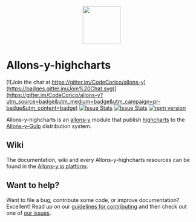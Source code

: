 <p align="center"><img src="http://codecorico.com/allons-y-logo.png" height="100" /></p>

# Allons-y-highcharts

[![Join the chat at https://gitter.im/CodeCorico/allons-y](https://badges.gitter.im/Join%20Chat.svg)](https://gitter.im/CodeCorico/allons-y?utm_source=badge&utm_medium=badge&utm_campaign=pr-badge&utm_content=badge)
[![Issue Stats](http://issuestats.com/github/codecorico/allons-y-highcharts/badge/issue)](http://issuestats.com/github/codecorico/allons-y)
[![Issue Stats](http://issuestats.com/github/codecorico/allons-y-highcharts/badge/pr)](http://issuestats.com/github/codecorico/allons-y)
[![npm version](https://badge.fury.io/js/allons-y-highcharts.svg)](https://badge.fury.io/js/allons-y-highcharts)

Allons-y-highcharts is an [allons-y](https://github.com/CodeCorico/allons-y) module that publish [highcharts](https://www.npmjs.com/package/highcharts-release) to the [Allons-y-Gulp](https://www.npmjs.com/package/allons-y-gulp) distribution system.

## Wiki

The documentation, wiki and every Allons-y-highcharts resources can be found in the [Allons-y.io platform](http://allons-y.io).

## Want to help?

Want to file a bug, contribute some code, or improve documentation? Excellent! Read up on our [guidelines for contributing](CONTRIBUTING.md) and then check out one of [our issues](https://github.com/CodeCorico/allons-y-highcharts/issues).
